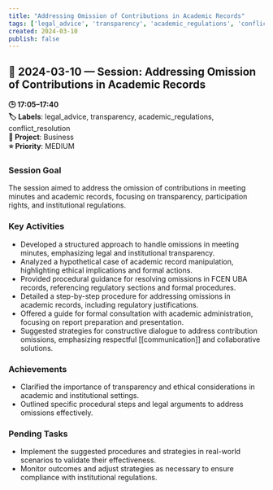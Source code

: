 ```yaml
---
title: "Addressing Omission of Contributions in Academic Records"
tags: ['legal_advice', 'transparency', 'academic_regulations', 'conflict_resolution']
created: 2024-03-10
publish: false
---
```


## 📅 2024-03-10 — Session: Addressing Omission of Contributions in Academic Records

**🕒 17:05–17:40**  
**🏷️ Labels**: legal_advice, transparency, academic_regulations, conflict_resolution  
**📂 Project**: Business  
**⭐ Priority**: MEDIUM  


### Session Goal
The session aimed to address the omission of contributions in meeting minutes and academic records, focusing on transparency, participation rights, and institutional regulations.

### Key Activities
- Developed a structured approach to handle omissions in meeting minutes, emphasizing legal and institutional transparency.
- Analyzed a hypothetical case of academic record manipulation, highlighting ethical implications and formal actions.
- Provided procedural guidance for resolving omissions in FCEN UBA records, referencing regulatory sections and formal procedures.
- Detailed a step-by-step procedure for addressing omissions in academic records, including regulatory justifications.
- Offered a guide for formal consultation with academic administration, focusing on report preparation and presentation.
- Suggested strategies for constructive dialogue to address contribution omissions, emphasizing respectful [[communication]] and collaborative solutions.

### Achievements
- Clarified the importance of transparency and ethical considerations in academic and institutional settings.
- Outlined specific procedural steps and legal arguments to address omissions effectively.

### Pending Tasks
- Implement the suggested procedures and strategies in real-world scenarios to validate their effectiveness.
- Monitor outcomes and adjust strategies as necessary to ensure compliance with institutional regulations.
